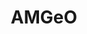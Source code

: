---
description: "Collaborative data science tool for high-latitude geospace observations\n\n
  AMGeO is a collaborative data science platform for the geospace science community
  for bringing together a diverse set of heterogeneous geospace observations from
  NSF-funded facility programs and individual community users to obtain complete maps
  of high-latitude ionospheric electrodynamics for scientific discovery and space
  weather research. The platform is made of the AMGeO open-source software and web
  application services that facilitate the data acquisition and pre-processing steps
  that are otherwise prohibitively labor-intensive. It is developed at the University
  of Colorado Boulder by the AMGeO Team, with support from the NSF Earth Cube program. "
notes: Currently AMGeO is capable of ingesting SuperDARN and SuperMAG data. In future
  AMGeO software releases, AMGeO will be able to use other types of data, such as
  Iridium magnetic fields provided by the AMPERE program
relationships_to_other_tools: 'Provides access to SuperMAG and SuperDARN data and
  the Assimilative Mapping of Ionospheric Electrodynamics (AMIE) model


  Dependencies: geospacepy-lite; OvationPyme; apexpy


  Data Dependencies: availability of SuperDARN and SuperMAG data for the selected
  datetime'
shortname: amgeo
timestamp: Fri, 11 Feb 2022 13:53:29 GMT
title: AMGeO
type: access tool
uuid: 2611ac23-0c52-4495-8010-3392f25ec53f
website_link: https://amgeo.colorado.edu/home
---